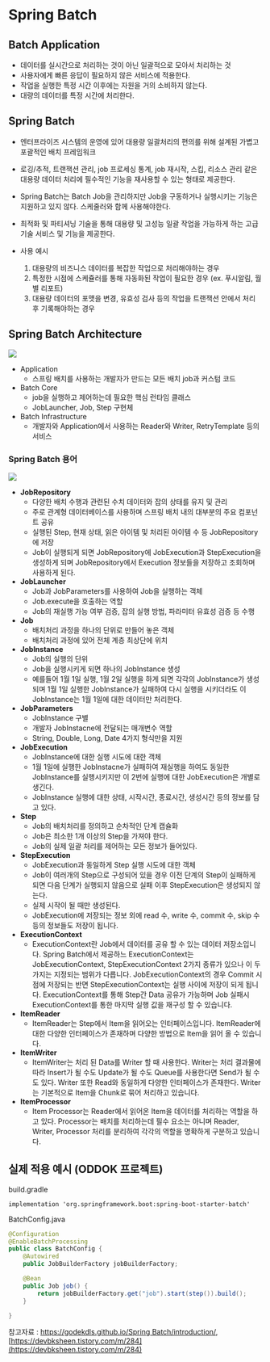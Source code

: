 # Spring Batch

## Batch Application

- 데이터를 실시간으로 처리하는 것이 아닌 일괄적으로 모아서 처리하는 것
- 사용자에게 빠른 응답이 필요하지 않은 서비스에 적용한다.
- 작업을 실행한 특정 시간 이후에는 자원을 거의 소비하지 않는다.
- 대량의 데이터를 특정 시간에 처리한다.

## Spring Batch

- 엔터프라이즈 시스템의 운영에 있어 대용량 일괄처리의 편의를 위해 설계된 가볍고 포괄적인 배치 프레임워크
    
    
- 로깅/추적, 트랜잭션 관리, job 프로세싱 통계, job 재시작, 스킵, 리소스 관리 같은 대용량 데이터 처리에 필수적인 기능을 재사용할 수 있는 형태로 제공한다.
- Spring Batch는 Batch Job을 관리하지만 Job을 구동하거나 실행시키는 기능은 지원하고 있지 않다. 스케줄러와 함께 사용해야한다.
- 최적화 및 파티셔닝 기술을 통해 대용량 및 고성능 일괄 작업을 가능하게 하는 고급 기술 서비스 및 기능을 제공한다.
- 사용 예시
    1. 대용량의 비즈니스 데이터를 복잡한 작업으로 처리해야하는 경우
    2. 특정한 시점에 스케쥴러를 통해 자동화된 작업이 필요한 경우 (ex. 푸시알림, 월 별 리포트)
    3. 대용량 데이터의 포맷을 변경, 유효성 검사 등의 작업을 트랜잭션 안에서 처리 후 기록해야하는 경우

## Spring Batch Architecture

<img src="https://user-images.githubusercontent.com/45252618/196648764-66af5002-3a05-40e7-bf26-576303c3e4a8.png">

- Application
    - 스프링 배치를 사용하는 개발자가 만드는 모든 배치 job과 커스텀 코드
- Batch Core
    - job을 실행하고 제어하는데 필요한 핵심 런타임 클래스
    - JobLauncher, Job, Step 구현체
- Batch Infrastructure
    - 개발자와 Application에서 사용하는 Reader와 Writer, RetryTemplate 등의 서비스

### Spring Batch 용어

<img src="https://user-images.githubusercontent.com/45252618/196648851-076d93b3-0a67-4b92-9abf-1eaf5d926b5f.png">

- **JobRepository**
    - 다양한 배치 수행과 관련된 수치 데이터와 잡의 상태를 유지 및 관리
    - 주로 관계형 데이터베이스를 사용하며 스프링 배치 내의 대부분의 주요 컴포넌트 공유
    - 실행된 Step, 현재 상태, 읽은 아이템 및 처리된 아이템 수 등 JobRepository에 저장
    - Job이 실행되게 되면 JobRepository에 JobExecution과 StepExecution을 생성하게 되며 JobRepository에서 Execution 정보들을 저장하고 조회하며 사용하게 된다.
- **JobLauncher**
    - Job과 JobParameters를 사용하여 Job을 실행하는 객체
    - Job.execute을 호출하는 역할
    - Job의 재실행 가능 여부 검증, 잡의 실행 방법, 파라미터 유효성 검증 등 수행
- **Job**
    - 배치처리 과정을 하나의 단위로 만들어 놓은 객체
    - 배치처리 과정에 있어 전체 계층 최상단에 위치
- **JobInstance**
    - Job의 실행의 단위
    - Job을 실행시키게 되면 하나의 JobInstance 생성
    - 예를들어 1월 1일 실행, 1월 2일 실행을 하게 되면 각각의 JobInstance가 생성되며 1월 1일 실행한 JobInstance가 실패하여 다시 실행을 시키더라도 이 JobInstance는 1월 1일에 대한 데이터만 처리한다.
- **JobParameters**
    - JobInstance 구별
    - 개발자 JobInstacne에 전달되는 매개변수 역할
    - String, Double, Long, Date 4가지 형식만을 지원
- **JobExecution**
    - JobInstance에 대한 실행 시도에 대한 객체
    - 1월 1일에 실행한 JobInstacne가 실패하여 재실행을 하여도 동일한 JobInstance를 실행시키지만 이 2번에 실행에 대한 JobExecution은 개별로 생긴다.
    - JobInstance 실행에 대한 상태, 시작시간,  종료시간, 생성시간 등의 정보를 담고 있다.
- **Step**
    - Job의 배치처리를 정의하고 순차적인 단계 캡슐화
    - Job은 최소한 1개 이상의 Step을 가져야 한다.
    - Job의 실제 일괄 처리를 제어하는 모든 정보가 들어있다.
- **StepExecution**
    - JobExecution과 동일하게 Step 실행 시도에 대한 객체
    - Job이 여러개의 Step으로 구성되어 있을 경우 이전 단계의 Step이 실패하게 되면 다음 단계가 실행되지 않음으로 실패 이후 StepExecution은 생성되지 않는다.
    - 실제 시작이 될 때만 생성된다.
    - JobExecution에 저장되는 정보 외에 read 수, write 수, commit 수, skip 수 등의 정보들도 저장이 됩니다.
- **ExecutionContext**
    - ExecutionContext란 Job에서 데이터를 공유 할 수 있는 데이터 저장소입니다. Spring Batch에서 제공하느 ExecutionContext는 JobExecutionContext, StepExecutionContext 2가지 종류가 있으나 이 두가지는 지정되는 범위가 다릅니다. JobExecutionContext의 경우 Commit 시점에 저장되는 반면 StepExecutionContext는 실행 사이에 저장이 되게 됩니다. ExecutionContext를 통해 Step간 Data 공유가 가능하며 Job 실패시 ExecutionContext를 통한 마지막 실행 값을 재구성 할 수 있습니다.
- **ItemReader**
    - ItemReader는 Step에서 Item을 읽어오는 인터페이스입니다. ItemReader에 대한 다양한 인터페이스가 존재하며 다양한 방법으로 Item을 읽어 올 수 있습니다.
- **ItemWriter**
    - ItemWriter는 처리 된 Data를 Writer 할 때 사용한다. Writer는 처리 결과물에 따라 Insert가 될 수도 Update가 될 수도 Queue를 사용한다면 Send가 될 수도 있다. Writer 또한 Read와 동일하게 다양한 인터페이스가 존재한다. Writer는 기본적으로 Item을 Chunk로 묶어 처리하고 있습니다.
- **ItemProcessor**
    - Item Processor는 Reader에서 읽어온 Item을 데이터를 처리하는 역할을 하고 있다. Processor는 배치를 처리하는데 필수 요소는 아니며 Reader, Writer, Processor 처리를 분리하여 각각의 역할을 명확하게 구분하고 있습니다.
    

## 실제 적용 예시 (ODDOK 프로젝트)

build.gradle
```
implementation 'org.springframework.boot:spring-boot-starter-batch'
```

BatchConfig.java
```java
@Configuration
@EnableBatchProcessing
public class BatchConfig {
    @Autowired
    public JobBuilderFactory jobBuilderFactory;

    @Bean
    public Job job() {
        return jobBuilderFactory.get("job").start(step()).build();
    }

}
```

참고자료 : [https://godekdls.github.io/Spring Batch/introduction/](https://godekdls.github.io/Spring%20Batch/introduction/), [https://devbksheen.tistory.com/m/284](https://devbksheen.tistory.com/m/284)

